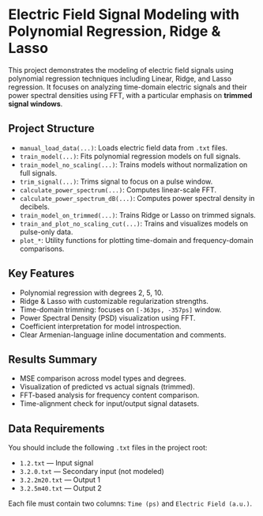 # Electric Field Signal Modeling with Polynomial Regression, Ridge & Lasso

This project demonstrates the modeling of electric field signals using polynomial regression techniques including Linear, Ridge, and Lasso regression. It focuses on analyzing time-domain electric signals and their power spectral densities using FFT, with a particular emphasis on **trimmed signal windows**.

## Project Structure

- `manual_load_data(...)`: Loads electric field data from `.txt` files.
- `train_model(...)`: Fits polynomial regression models on full signals.
- `train_model_no_scaling(...)`: Trains models without normalization on full signals.
- `trim_signal(...)`: Trims signal to focus on a pulse window.
- `calculate_power_spectrum(...)`: Computes linear-scale FFT.
- `calculate_power_spectrum_dB(...)`: Computes power spectral density in decibels.
- `train_model_on_trimmed(...)`: Trains Ridge or Lasso on trimmed signals.
- `train_and_plot_no_scaling_cut(...)`: Trains and visualizes models on pulse-only data.
- `plot_*`: Utility functions for plotting time-domain and frequency-domain comparisons.

##  Key Features

- Polynomial regression with degrees 2, 5, 10.
- Ridge & Lasso with customizable regularization strengths.
- Time-domain trimming: focuses on `[-363ps, -357ps]` window.
- Power Spectral Density (PSD) visualization using FFT.
- Coefficient interpretation for model introspection.
- Clear Armenian-language inline documentation and comments.

## Results Summary

- MSE comparison across model types and degrees.
- Visualization of predicted vs actual signals (trimmed).
- FFT-based analysis for frequency content comparison.
- Time-alignment check for input/output signal datasets.

## Data Requirements

You should include the following `.txt` files in the project root:
- `1.2.txt` — Input signal
- `3.2.0.txt` — Secondary input (not modeled)
- `3.2.2m20.txt` — Output 1
- `3.2.5m40.txt` — Output 2

Each file must contain two columns: `Time (ps)` and `Electric Field (a.u.)`.


